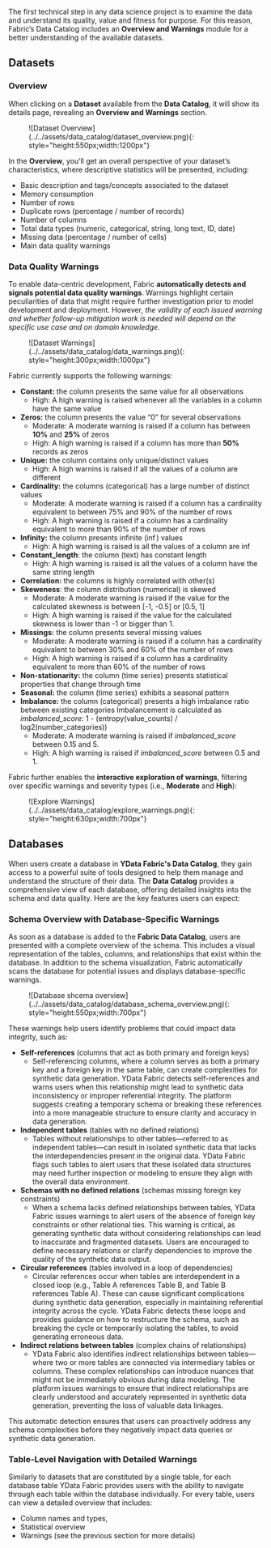 The first technical step in any data science project is to examine the data and understand its quality, value and fitness for purpose. For this reason,  Fabric’s Data Catalog includes an **Overview and Warnings** module  for a better understanding of the available datasets.

## Datasets

### Overview
When clicking on a **Dataset** available from the **Data Catalog**, it will show its details page, revealing an **Overview and Warnings** section.

<figure markdown>
![Dataset Overview](../../assets/data_catalog/dataset_overview.png){: style="height:550px;width:1200px"}
</figure>

In the **Overview**, you’ll get an overall perspective of your dataset’s characteristics, where descriptive statistics will be presented, including:

- Basic description and tags/concepts associated to the dataset
- Memory consumption
- Number of rows
- Duplicate rows (percentage / number of records)
- Number of columns
- Total data types (numeric, categorical, string, long text, ID, date)
- Missing data (percentage / number of cells)
- Main data quality warnings


### Data Quality Warnings
To enable data-centric development, Fabric **automatically detects and signals potential data quality warnings**. Warnings highlight certain peculiarities of data that might require further investigation prior to model development and deployment. However, *the validity of each issued warning and whether follow-up mitigation work is needed will depend on the specific use case and on domain knowledge*.

<figure markdown>
![Dataset Warnings](../../assets/data_catalog/data_warnings.png){: style="height:300px;width:1000px"}
</figure>

Fabric currently supports the following warnings:

- **Constant:** the column presents the same value for all observations
  - High: A high warning is raised whenever all the variables in a column have the same value
- **Zeros:**  the column presents the value “0” for several observations
  - Moderate: A moderate warning is raised if a column has between **10%** and **25%** of zeros
  - High: A high warning is raised if a column has more than **50%** records as zeros
- **Unique:** the column contains only unique/distinct values
  - High: A high warnins is raised if all the values of a column are different
- **Cardinality:** the columns (categorical) has a large number of distinct values
  - Moderate: A moderate warning is raised if a column has a cardinality equivalent to between 75% and 90% of the number of rows
  - High: A high warning is raised if a column has a cardinality equivalent to more than 90% of the number of rows
- **Infinity:** the column presents infinite ($\inf$) values
  - High: A high warning is raised is all the values of a column are inf
- **Constant_length**: the column (text) has constant length
  - High: A high warning is raised is all the values of a column have the same string length
- **Correlation:** the columns is highly correlated with other(s)
- **Skeweness**: the column distribution (numerical) is skewed
  - Moderate: A moderate warning is raised if the value for the calculated skewness is between [-1, -0.5] or [0.5, 1]
  - High: A high warning is raised if the value for the calculated skewness is lower than -1 or bigger than 1.
- **Missings:** the column presents several missing values
  - Moderate: A moderate warning is raised if a column has a cardinality equivalent to between 30% and 60% of the number of rows
  - High: A high warning is raised if a column has a cardinality equivalent to more than 60% of the number of rows
- **Non-stationarity:** the column (time series) presents statistical properties that change through time
- **Seasonal:** the column (time series) exhibits a seasonal pattern
- **Imbalance:** the column (categorical) presents a high imbalance ratio between existing categories
  Imbalancement is calculated as *imbalanced_score*: 1 - (entropy(value_counts) / log2(number_categories))
  - Moderate: A moderate warning is raised if *imbalanced_score* between 0.15 and 5.
  - High: A high warning is raised if *imbalanced_score* between 0.5 and 1.

Fabric further enables the **interactive exploration of warnings**, filtering over specific warnings and severity types (i.e., **Moderate** and **High**):

<figure markdown>
![Explore Warnings](../../assets/data_catalog/explore_warnings.png){: style="height:630px;width:700px"}
</figure>

## Databases

When users create a database in **YData Fabric's Data Catalog**, they gain access to a powerful suite of tools designed to help them manage and understand
the structure of their data. The **Data Catalog** provides a comprehensive view of each database, offering detailed insights into the schema and data quality.
Here are the key features users can expect:

### Schema Overview with Database-Specific Warnings

As soon as a database is added to the **Fabric Data Catalog**, users are presented with a complete overview of the schema.
This includes a visual representation of the tables, columns, and relationships that exist within the database. In addition to the schema visualization,
Fabric automatically scans the database for potential issues and displays database-specific warnings.

<figure markdown>
![Database shcema overview](../../assets/data_catalog/database_schema_overview.png){: style="height:550px;width:700px"}
</figure>

These warnings help users identify problems that could impact data integrity, such as:

- **Self-references** (columns that act as both primary and foreign keys)
  - Self-referencing columns, where a column serves as both a primary key and a foreign key in the same table, can create complexities for synthetic data generation.
  YData Fabric detects self-references and warns users when this relationship might lead to synthetic data inconsistency or improper referential integrity.
  The platform suggests creating a temporary schema or breaking these references into a more manageable structure to ensure clarity and accuracy in data generation.
- **Independent tables** (tables with no defined relations)
  - Tables without relationships to other tables—referred to as independent tables—can result in isolated synthetic data that lacks the interdependencies
  present in the original data. YData Fabric flags such tables to alert users that these isolated data structures may need further inspection or modeling
  to ensure they align with the overall data environment.
- **Schemas with no defined relations** (schemas missing foreign key constraints)
  - When a schema lacks defined relationships between tables, YData Fabric issues warnings to alert users of the absence of foreign key constraints or
  other relational ties. This warning is critical, as generating synthetic data without considering relationships can lead to inaccurate and fragmented datasets.
  Users are encouraged to define necessary relations or clarify dependencies to improve the quality of the synthetic data output.
- **Circular references** (tables involved in a loop of dependencies)
  - Circular references occur when tables are interdependent in a closed loop (e.g., Table A references Table B, and Table B references Table A). These can cause
  significant complications during synthetic data generation, especially in maintaining referential integrity across the cycle.
  YData Fabric detects these loops and provides guidance on how to restructure the schema, such as breaking the cycle or temporarily isolating the tables,
  to avoid generating erroneous data.
- **Indirect relations between tables** (complex chains of relationships)
  - YData Fabric also identifies indirect relationships between tables—where two or more tables are connected via intermediary tables or columns.
  These complex relationships can introduce nuances that might not be immediately obvious during data modeling. The platform issues warnings to ensure that
  indirect relationships are clearly understood and accurately represented in synthetic data generation, preventing the loss of valuable data linkages.

This automatic detection ensures that users can proactively address any schema complexities before they negatively impact data queries or synthetic data generation.

### Table-Level Navigation with Detailed Warnings
Similarly to datasets that are constituted by a single table, for each database table YData Fabric provides users with the ability to navigate through each table within the database individually.
For every table, users can view a detailed overview that includes:

- Column names and types,
- Statistical overview
- Warnings (see the previous section for more details)
